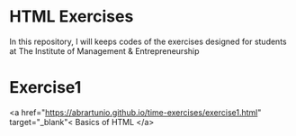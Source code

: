 # HTML Exercises
In this repository, I will keeps codes of the exercises designed for students at The Institute of Management &amp; Entrepreneurship

# Exercise1

 &lt;a href="https://abrartunio.github.io/time-exercises/exercise1.html" target="_blank"&lt; Basics of HTML &lt;/a&gt; 
